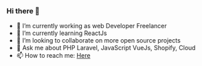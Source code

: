 ### Hi there 👋


- 🔭 I’m currently working as web Developer Freelancer
- 🌱 I’m currently learning ReactJs
- 👯 I’m looking to collaborate on more open source projects
- 💬 Ask me about PHP Laravel, JavaScript VueJs, Shopify, Cloud 
- 📫 How to reach me: [Here](https://www.linkedin.com/in/ansezz/)

<!--
**ansezz/ansezz** is a ✨ _special_ ✨ repository because its `README.md` (this file) appears on your GitHub profile.

Here are some ideas to get you started:

- 🔭 I’m currently working on ...
- 🌱 I’m currently learning ...
- 👯 I’m looking to collaborate on ...
- 🤔 I’m looking for help with ...
- 💬 Ask me about ...
- 📫 How to reach me: ...
- 😄 Pronouns: ...
- ⚡ Fun fact: ...
-->

